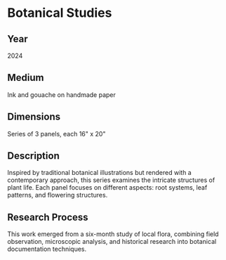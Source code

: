 # Botanical Studies

## Year
2024

## Medium
Ink and gouache on handmade paper

## Dimensions
Series of 3 panels, each 16" x 20"

## Description
Inspired by traditional botanical illustrations but rendered with a contemporary approach, this series examines the intricate structures of plant life. Each panel focuses on different aspects: root systems, leaf patterns, and flowering structures.

## Research Process
This work emerged from a six-month study of local flora, combining field observation, microscopic analysis, and historical research into botanical documentation techniques.
